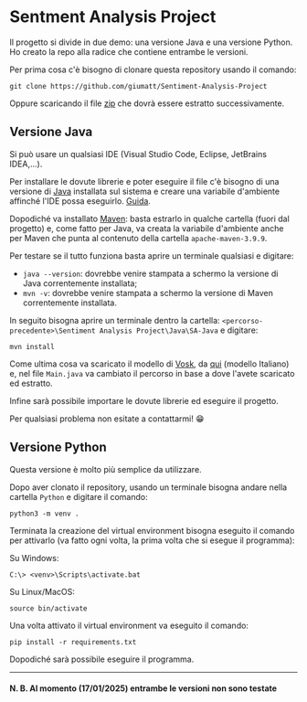 # Sentment Analysis Project

Il progetto si divide in due demo: una versione Java e una versione Python. Ho creato la repo alla radice che contiene entrambe le versioni.

Per prima cosa c'è bisogno di clonare questa repository usando il comando: 
```
git clone https://github.com/giumatt/Sentiment-Analysis-Project
```
Oppure scaricando il file [zip](https://github.com/giumatt/Sentiment-Analysis-Project/archive/refs/heads/main.zip) che dovrà essere estratto successivamente.

## Versione Java
Si può usare un qualsiasi IDE (Visual Studio Code, Eclipse, JetBrains IDEA,...).

Per installare le dovute librerie e poter eseguire il file c'è bisogno di una versione di [Java](https://www.oracle.com/java/technologies/downloads/#java21) installata
sul sistema e creare una variabile d'ambiente affinché l'IDE possa eseguirlo. [Guida](https://www.ibm.com/docs/it/was-liberty/core?topic=susmelbuc-setting-java-home-variable-liberty-collective-members-controllers#tasktwlp_java_reqs__steps-unordered__1).

Dopodiché va installato [Maven](https://maven.apache.org/download.cgi): basta estrarlo in qualche cartella (fuori dal progetto) e, come fatto per Java, va creata la variabile d'ambiente anche per Maven che punta al contenuto della cartella `apache-maven-3.9.9`.

Per testare se il tutto funziona basta aprire un terminale qualsiasi e digitare:
- `java --version`: dovrebbe venire stampata a schermo la versione di Java correntemente installata;
- `mvn -v`: dovrebbe venire stampata a schermo la versione di Maven correntemente installata.

In seguito bisogna aprire un terminale dentro la cartella: `<percorso-precedente>\Sentiment Analysis Project\Java\SA-Java` e digitare:
```
mvn install
```
Come ultima cosa va scaricato il modello di [Vosk](https://alphacephei.com/vosk/), da [qui](https://alphacephei.com/vosk/models/vosk-model-it-0.22.zip) (modello Italiano)
e, nel file `Main.java` va cambiato il percorso in base a dove l'avete scaricato ed estratto.

Infine sarà possibile importare le dovute librerie ed eseguire il progetto.

Per qualsiasi problema non esitate a contattarmi! 😁

## Versione Python

Questa versione è molto più semplice da utilizzare.

Dopo aver clonato il repository, usando un terminale bisogna andare nella cartella `Python` e digitare il comando:

```
python3 -m venv .
```

Terminata la creazione del virtual environment bisogna eseguito il comando per attivarlo (va fatto ogni volta, la prima volta che si esegue il programma):

Su Windows:
```
C:\> <venv>\Scripts\activate.bat
```

Su Linux/MacOS:
```
source bin/activate
```

Una volta attivato il virtual environment va eseguito il comando:
```
pip install -r requirements.txt
```

Dopodiché sarà possibile eseguire il programma.

---

#### N. B. Al momento (17/01/2025) entrambe le versioni non sono testate
